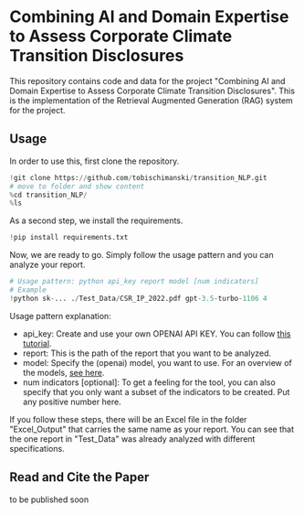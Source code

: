 # Combining AI and Domain Expertise to Assess Corporate Climate Transition Disclosures 

This repository contains code and data for the project "Combining AI and Domain Expertise to Assess Corporate Climate Transition Disclosures". This is the implementation of the Retrieval Augmented Generation (RAG) system for the project.

## Usage

In order to use this, first clone the repository.
```python
!git clone https://github.com/tobischimanski/transition_NLP.git
# move to folder and show content
%cd transition_NLP/
%ls
```
As a second step, we install the requirements.
```python
!pip install requirements.txt
```

Now, we are ready to go. Simply follow the usage pattern and you can analyze your report.
```python
# Usage pattern: python api_key report model [num indicators]
# Example
!python sk-... ./Test_Data/CSR_IP_2022.pdf gpt-3.5-turbo-1106 4
```
Usage pattern explanation:
- api_key: Create and use your own OPENAI API KEY. You can follow [this tutorial](https://www.merge.dev/blog/chatgpt-api-key).
- report: This is the path of the report that you want to be analyzed.
- model: Specify the (openai) model, you want to use. For an overview of the models, [see here](https://platform.openai.com/docs/models/overview).
- num indicators [optional]: To get a feeling for the tool, you can also specify that you only want a subset of the indicators to be created. Put any positive number here.

If you follow these steps, there will be an Excel file in the folder "Excel_Output" that carries the same name as your report. You can see that the one report in "Test_Data" was already analyzed with different specifications.

## Read and Cite the Paper
to be published soon
